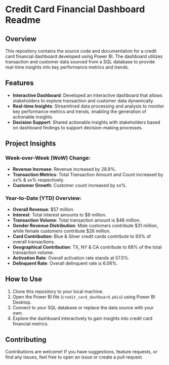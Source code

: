 # Credit Card Financial Dashboard Readme

## Overview
This repository contains the source code and documentation for a credit card financial dashboard developed using Power BI. The dashboard utilizes transaction and customer data sourced from a SQL database to provide real-time insights into key performance metrics and trends.

## Features
- **Interactive Dashboard**: Developed an interactive dashboard that allows stakeholders to explore transaction and customer data dynamically.
- **Real-time Insights**: Streamlined data processing and analysis to monitor key performance metrics and trends, enabling the generation of actionable insights.
- **Decision Support**: Shared actionable insights with stakeholders based on dashboard findings to support decision-making processes.

## Project Insights
### Week-over-Week (WoW) Change:
- **Revenue Increase**: Revenue increased by 28.8%.
- **Transaction Metrics**: Total Transaction Amount and Count increased by xx% & xx% respectively.
- **Customer Growth**: Customer count increased by xx%.

### Year-to-Date (YTD) Overview:
- **Overall Revenue**: $57 million.
- **Interest**: Total interest amounts to $8 million.
- **Transaction Volume**: Total transaction amount is $46 million.
- **Gender Revenue Distribution**: Male customers contribute $31 million, while female customers contribute $26 million.
- **Card Contribution**: Blue & Silver credit cards contribute to 93% of overall transactions.
- **Geographical Contribution**: TX, NY & CA contribute to 68% of the total transaction volume.
- **Activation Rate**: Overall activation rate stands at 57.5%.
- **Delinquent Rate**: Overall delinquent rate is 6.06%.

## How to Use
1. Clone this repository to your local machine.
2. Open the Power BI file (`credit_card_dashboard.pbix`) using Power BI Desktop.
3. Connect to your SQL database or replace the data source with your own.
4. Explore the dashboard interactively to gain insights into credit card financial metrics.

## Contributing
Contributions are welcome! If you have suggestions, feature requests, or find any issues, feel free to open an issue or create a pull request.

